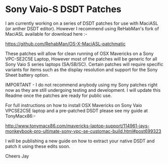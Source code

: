 Sony Vaio-S DSDT Patches
========================

I am currently working on a series of DSDT patches for use with MaciASL (or anther DSDT editor). However I recommend using ReHabMan's fork of MaciASL available for download here :-

https://github.com/RehabMan/OS-X-MaciASL-patchmatic

These patches will allow for clean running of OSX Mavericks on a Sony VPC-SE2C5E Laptop, However most of the patches will be generic for all Sony Vaio S series laptops (SA/SB/SC). Certain patches will require specific variants for items such as the display resolution and support for the Sony Sheet battery option. 

IMPORTANT - I do not recommend anybody using my Sony patches right now as they are still undergoing testing and development.
I will update this Readme once the patches are ready for public use.

For full instructions on how to install OSX Mavericks on Sony Vaio VPCSE2C5E laptop and a pre-patched DSDT please see my guide at TonyMacx86:-

http://www.tonymacx86.com/mavericks-laptop-support/114961-jays-monkeybook-pro-ultimate-sony-vpc-se-customac-build.html#post699323

I will be publishing a new guide on how to extract your native DSDT and patch it using these edits soon.

Cheers
Jay